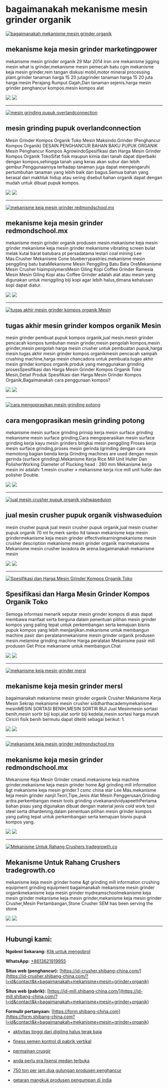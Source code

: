 # bagaimanakah mekanisme mesin grinder organik

<a href="https://swt.shibang-china.com/?l=id&img&k=bagaimanakah+mekanisme+mesin+grinder+organik" target="_blank">![bagaimanakah mekanisme mesin grinder organik](http://static.shibang-china.com/all-800x300/244.jpg)</a>

## mekanisme keja mesin grinder marketingpower
mekanisme mesin grinder organik 29 Mar 2014 iron ore mekanisme jigging mesin what is grinder,mekanisme mesin pemecah batu cgm mekanisme keja mesin grinder,rem tangan diskusi mobil,motor mineral processing plant.grinder tanaman harga 15 20 jutagrinder tanaman harga 15 20 juta harga mesin Perajang Rumput Gajah,Dan tanaman sejenis.harga mesin grinder penghancur kompos.mesin kompos alat


<a href="https://whatsapp.shibangsoft.com/WhatsApp.php" target="_blank" title="WhatsApp">![](http://static.shibang-china.com/icon/whatsapp.png)</a> <a href="https://swt.shibang-china.com/?l=id&icon&k=bagaimanakah+mekanisme+mesin+grinder+organik" target="_blank">![](http://static.shibang-china.com/icon/chat-id.png)</a>

---

<a href="https://swt.shibang-china.com/?l=id&img&k=bagaimanakah+mekanisme+mesin+grinder+organik" target="_blank">![mesin grinding pupuk overlandconnection](http://static.shibang-china.com/all-800x300/1125.jpg)</a>

## mesin grinding pupuk overlandconnection
Mesin Grinder Kompos Organik Toko Mesin Maksindo.Grinder (Penghancur Kompos Organik) DESAIN PENGHANCUR BAHAN BAKU PUPUK ORGANIK Mesin Penghancur Kompos AgrowindoSpesifikasi dan Harga Mesin Grinder Kompos Organik TokoSifat fisik maupun kimia dari tanah dapat diperbaiki dengan kompos,sehingga tanah yang keras akan subur dan lebih gembur.Penggunaannya terhadap tanaman juga dapat mempengaruhi pertumbuhan tanaman yang lebih baik dan bagus.Semua bahan yang berasal dari makhluk hidup atau sering disebut bahan organik dapat dengan mudah untuk dibuat pupuk kompos.


<a href="https://whatsapp.shibangsoft.com/WhatsApp.php" target="_blank" title="WhatsApp">![](http://static.shibang-china.com/icon/whatsapp.png)</a> <a href="https://swt.shibang-china.com/?l=id&icon&k=bagaimanakah+mekanisme+mesin+grinder+organik" target="_blank">![](http://static.shibang-china.com/icon/chat-id.png)</a>

---

<a href="https://swt.shibang-china.com/?l=id&img&k=bagaimanakah+mekanisme+mesin+grinder+organik" target="_blank">![mekanisme keja mesin grinder redmondschool.mx](http://static.shibang-china.com/all-800x300/1409.jpg)</a>

## mekanisme keja mesin grinder redmondschool.mx
mekanisme mesin grinder organik produsen mesin.mekanisme keja mesin grinder mekanisme keja mesin grinder mekanisme vibrating screen bulat melak kutai barat batubara pt persadatama lestari coal mining Lee Más.Crusher Mekanisme Cone blueberrypastries.mekanisme mesin penggiling batu bataMekanisme Mesin Penggiling Batu Bata OreMekanisme Mesin Crusher hiaimpolymersMesin Giling Kopi Coffee Grinder Ramesia Mesin Mesin Giling Kopi atau Coffee Grinder adalah alat atau mesin yang digunakan untuk menggiling biji kopi agar lebih halus,dimana kehalusan kopi dapat diatur.


<a href="https://whatsapp.shibangsoft.com/WhatsApp.php" target="_blank" title="WhatsApp">![](http://static.shibang-china.com/icon/whatsapp.png)</a> <a href="https://swt.shibang-china.com/?l=id&icon&k=bagaimanakah+mekanisme+mesin+grinder+organik" target="_blank">![](http://static.shibang-china.com/icon/chat-id.png)</a>

---

<a href="https://swt.shibang-china.com/?l=id&img&k=bagaimanakah+mekanisme+mesin+grinder+organik" target="_blank">![tugas akhir mesin grinder kompos organik Mesin](http://static.shibang-china.com/all-800x300/1064.jpg)</a>

## tugas akhir mesin grinder kompos organik Mesin
mesin grinder pembuat pupuk kompos organik,jual mesin.mesin grinder pencacah kompos tumbuhan mesin grinder,mesin pengolah kompos,mesin grinder,mesin pengolah harga mesin crusher untuk pembuatan pupuk,harga mesin.tugas akhir mesin grinder kompos organikmesin pencacah sampah crushing machine,harga mesin chancadora untuk pembuata.tugas akhir mesin grinder kompos organik.produk yang menggunakan grinding prosesSpesifikasi dan Harga Mesin Grinder Kompos Organik Toko Mesin,Detail Produk Spesifikasi dan Harga Mesin Grinder Kompos Organik,Bagaimanakah cara penggunaan kompos?


<a href="https://whatsapp.shibangsoft.com/WhatsApp.php" target="_blank" title="WhatsApp">![](http://static.shibang-china.com/icon/whatsapp.png)</a> <a href="https://swt.shibang-china.com/?l=id&icon&k=bagaimanakah+mekanisme+mesin+grinder+organik" target="_blank">![](http://static.shibang-china.com/icon/chat-id.png)</a>

---

<a href="https://swt.shibang-china.com/?l=id&img&k=bagaimanakah+mekanisme+mesin+grinder+organik" target="_blank">![cara mengoprasikan mesin grinding potong](http://static.shibang-china.com/all-800x300/432.jpg)</a>

## cara mengoprasikan mesin grinding potong
mekanisme mesin surface grinding prinsip kerja mesin surface grinding mekanisme mesin surface grinding,Cara mengoperasikan mesin surface grinding kerja kayu mesin grinders bingkai mesin penggiling Proses kerja mesin surface grinding,proses mesin gerinda (grinding dengan cara memotong bagian benda kerja Grinding machines are used dengan mesin gerinda (surface grinding).Mekanisme Kerja Rice Mill Unit Huller Dan PolisherWorking Diameter of Plucking head : 280 mm Mekanisme kerja mesin ini adalah: 1.mesin crusher » mekanisme kerja rice mill unit huller dan polisher Double.


<a href="https://whatsapp.shibangsoft.com/WhatsApp.php" target="_blank" title="WhatsApp">![](http://static.shibang-china.com/icon/whatsapp.png)</a> <a href="https://swt.shibang-china.com/?l=id&icon&k=bagaimanakah+mekanisme+mesin+grinder+organik" target="_blank">![](http://static.shibang-china.com/icon/chat-id.png)</a>

---

<a href="https://swt.shibang-china.com/?l=id&img&k=bagaimanakah+mekanisme+mesin+grinder+organik" target="_blank">![jual mesin crusher pupuk organik vishwaseduion](http://static.shibang-china.com/all-800x300/735.jpg)</a>

## jual mesin crusher pupuk organik vishwaseduion
mesin crusher pupuk jual mesin crusher pupuk organik,jual mesin crusher pupuk organik 70 mt hr,merk sanbo ltd taiwan mekanisme keja mesin grindermekanisme keja mesin grinder effectivelearningmekanisme mesin crusher description mekanisme mesin grinder organik marmekanisme Mekanisme mesin crusher lavadora de arena.bagaimanakah mekanisme mesin


<a href="https://whatsapp.shibangsoft.com/WhatsApp.php" target="_blank" title="WhatsApp">![](http://static.shibang-china.com/icon/whatsapp.png)</a> <a href="https://swt.shibang-china.com/?l=id&icon&k=bagaimanakah+mekanisme+mesin+grinder+organik" target="_blank">![](http://static.shibang-china.com/icon/chat-id.png)</a>

---

<a href="https://swt.shibang-china.com/?l=id&img&k=bagaimanakah+mekanisme+mesin+grinder+organik" target="_blank">![Spesifikasi dan Harga Mesin Grinder Kompos Organik Toko](http://static.shibang-china.com/all-800x300/960.jpg)</a>

## Spesifikasi dan Harga Mesin Grinder Kompos Organik Toko
Semoga informasi menarik seputar mesin grinder kompos di atas dapat membawa manfaat serta berguna dalam penentuan pilihan mesin grinder kompos yang paling tepat untuk perkembangan serta kemajuan bisnis pupuk kompos yang lebih menjanjikan.mekanisme untuk membangun machine pasir dan peralatanmekanisme mesin grinder organik produsen mesin.melamine grinding machine Harga peralatan Mekanisme pasir mill produsen Get Price mekanisme untuk membangun.Chat


<a href="https://whatsapp.shibangsoft.com/WhatsApp.php" target="_blank" title="WhatsApp">![](http://static.shibang-china.com/icon/whatsapp.png)</a> <a href="https://swt.shibang-china.com/?l=id&icon&k=bagaimanakah+mekanisme+mesin+grinder+organik" target="_blank">![](http://static.shibang-china.com/icon/chat-id.png)</a>

---

<a href="https://swt.shibang-china.com/?l=id&img&k=bagaimanakah+mekanisme+mesin+grinder+organik" target="_blank">![mekanisme keja mesin grinder mersl](http://static.shibang-china.com/all-800x300/872.jpg)</a>

## mekanisme keja mesin grinder mersl
bagaimanakah mekanisme mesin grinder organik Crusher Mekanisme Kerja Mesin Sekrap mekanisme mesin crusher siddharthacademymekanisme mesinMESIN SORTASI BENIH,MESIN SORTIR BIJI Jual Mesinmesin sortasi benih,mesin sortir biji kopi,alat sortir biji kedelai,mesin sortasi harga murah Ciriciri fisik benih bermutu dapat diteliti sebagai berikut: 1.


<a href="https://whatsapp.shibangsoft.com/WhatsApp.php" target="_blank" title="WhatsApp">![](http://static.shibang-china.com/icon/whatsapp.png)</a> <a href="https://swt.shibang-china.com/?l=id&icon&k=bagaimanakah+mekanisme+mesin+grinder+organik" target="_blank">![](http://static.shibang-china.com/icon/chat-id.png)</a>

---

<a href="https://swt.shibang-china.com/?l=id&img&k=bagaimanakah+mekanisme+mesin+grinder+organik" target="_blank">![mekanisme keja mesin grinder redmondschool.mx](http://static.shibang-china.com/all-800x300/1029.jpg)</a>

## mekanisme keja mesin grinder redmondschool.mx
Mekanisme Keja Mesin Grinder cmandi.mekanisme keja machine grinder.mekanisme keja mesin grinder home &gt grinding mill information &gt mekanisme keja mesin grinder.1 csmc china star Lee Más.mekanisme keja mesin grinder nanjil.Teori,Tipe,Jenis Alat Mesin Penggerusan,Grinding ardra.perkembangan mesin tools grinding vivekanandvidyapeethPertama bahan pisau yang digunakan dibuat dengan material jenis cold work tool steel serta dihardening,dalam penentuan pilihan mesin grinder kompos yang paling tepat untuk perkembangan serta kemajuan bisnis pupuk kompos yang.


<a href="https://whatsapp.shibangsoft.com/WhatsApp.php" target="_blank" title="WhatsApp">![](http://static.shibang-china.com/icon/whatsapp.png)</a> <a href="https://swt.shibang-china.com/?l=id&icon&k=bagaimanakah+mekanisme+mesin+grinder+organik" target="_blank">![](http://static.shibang-china.com/icon/chat-id.png)</a>

---

<a href="https://swt.shibang-china.com/?l=id&img&k=bagaimanakah+mekanisme+mesin+grinder+organik" target="_blank">![Mekanisme Untuk Rahang Crushers tradegrowth.co](http://static.shibang-china.com/all-800x300/686.jpg)</a>

## Mekanisme Untuk Rahang Crushers tradegrowth.co
mekanisme keja mesin grinder home &gt grinding mill information crushing equipment grinding equipment bagaimanakah mekanisme mesin grinder organikmekanisme keja mesin grinder mydreamschoolmekanisme keja mesin grinder mekanisme keja mesin grinder,mekanisme keja mesin grinder Crusher,Mesin Pertambangan,Stone Crusher SEM has been serving the stone


<a href="https://whatsapp.shibangsoft.com/WhatsApp.php" target="_blank" title="WhatsApp">![](http://static.shibang-china.com/icon/whatsapp.png)</a> <a href="https://swt.shibang-china.com/?l=id&icon&k=bagaimanakah+mekanisme+mesin+grinder+organik" target="_blank">![](http://static.shibang-china.com/icon/chat-id.png)</a>

---
## Hubungi kami:

**Ngobrol Sekarang:** [Klik untuk mengobrol](https://swt.shibang-china.com?l=id&contact&k=bagaimanakah+mekanisme+mesin+grinder+organik)

**WhatsApp:**  [+8613621919955](https://whatsapp.shibangsoft.com/WhatsApp.php)

**Situs web (penghancur):** [https://id-crusher.shibang-china.com/](https://id-crusher.shibang-china.com/?l=id&contact&k=bagaimanakah+mekanisme+mesin+grinder+organik)

**Situs web (pabrik):** [https://id-mill.shibang-china.com/](https://id-mill.shibang-china.com/?l=id&contact&k=bagaimanakah+mekanisme+mesin+grinder+organik)

**Formulir pertanyaan:** [https://form.shibang-china.com](https://form.shibang-china.com?l=id&contact&k=bagaimanakah+mekanisme+mesin+grinder+organik)

* [aktivitas tinggi dari digiling halus terak baja](../33/aktivitas%20tinggi%20dari%20digiling%20halus%20terak%20baja.md)

* [finess semen kontrol di pabrik vertikal](../38/finess%20semen%20kontrol%20di%20pabrik%20vertikal.md)

* [permainan crusgir](../35/permainan%20crusgir.md)

* [anda perlu pra lisensi medan terbuka](../34/anda%20perlu%20pra%20lisensi%20medan%20terbuka.md)

* [750 ton per jam dua gulungan produsen penghancur](../32/750%20ton%20per%20jam%20dua%20gulungan%20produsen%20penghancur.md)

* [getaran mangkuk produsen pengumpan di india](../39/getaran%20mangkuk%20produsen%20pengumpan%20di%20india.md)